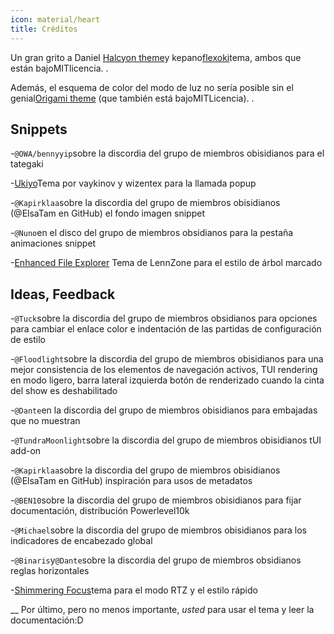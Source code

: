 ```yaml
---
icon: material/heart
title: Créditos
---
```


Un gran grito a Daniel
[Halcyon theme](https://github.com/dbarenholz/halcyon-obsidian)y
kepano[flexoki](https://github.com/kepano/flexoki-obsidian)tema, ambos
que están bajoMITlicencia.
.

Además, el esquema de color del modo de luz no sería posible sin el
genial[Origami theme](https://github.com/7368697661/Origami)
(que también está bajoMITLicencia).
.

## Snippets

-`@OWA/bennyyip`sobre la discordia del grupo de miembros obisidianos para el tategaki

-[Ukiyo](https://github.com/technerium/obsidian-ukiyo)Tema por vaykinov y
wizentex para la llamada popup

-`@Kapirklaa`sobre la discordia del grupo de miembros obisidianos (@ElsaTam en GitHub)
el fondo imagen snippet

-`@Nuno`en el disco del grupo de miembros obsidianos para la pestaña animaciones snippet

-[Enhanced File Explorer](https://github.com/LennZone/enhanced-file-explorer-tree)
Tema de LennZone para el estilo de árbol marcado

## Ideas, Feedback

-`@Tuck`sobre la discordia del grupo de miembros obsidianos para opciones para cambiar el enlace
color e indentación de las partidas de configuración de estilo

-`@Floodlight`sobre la discordia del grupo de miembros obisidianos para una mejor consistencia
de los elementos de navegación activos, TUI rendering en modo ligero, barra lateral izquierda
botón de renderizado cuando la cinta del show es deshabilitado

-`@Dante`en la discordia del grupo de miembros obisidianos para embajadas que no muestran

-`@TundraMoonlight`sobre la discordia del grupo de miembros obisidianos
tUI add-on

-`@Kapirklaa`sobre la discordia del grupo de miembros obisidianos (@ElsaTam en GitHub)
inspiración para usos de metadatos

-`@BEN10`sobre la discordia del grupo de miembros obisidianos para fijar
documentación, distribución Powerlevel10k

-`@Michael`sobre la discordia del grupo de miembros obisidianos para los indicadores de encabezado global

-`@Binaris`y`@Dante`sobre la discordia del grupo de miembros obsidianos
reglas horizontales

-[Shimmering Focus](https://github.com/chrisgrieser/shimmering-focus)tema
para el modo RTZ y el estilo rápido

__
Por último, pero no menos importante, *usted* para usar el tema y leer la documentación:D
